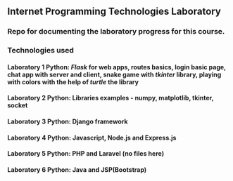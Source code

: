 ## Internet Programming Technologies Laboratory
### Repo for documenting the laboratory progress for this course.
### Technologies used
#### Laboratory 1 Python: *Flask* for web apps, routes basics, login basic page, chat app with server and client, snake game with *tkinter* library, playing with colors with the help of *turtle* the library
#### Laboratory 2 Python: Libraries examples - numpy, matplotlib, tkinter, socket
#### Laboratory 3 Python: Django framework
#### Laboratory 4 Python: Javascript, Node.js and Express.js
#### Laboratory 5 Python: PHP and Laravel (no files here)
#### Laboratory 6 Python: Java and JSP(Bootstrap)